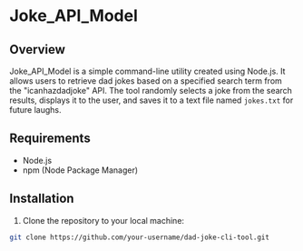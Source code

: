 # Joke_API_Model

## Overview

Joke_API_Model is a simple command-line utility created using Node.js. It allows users to retrieve dad jokes based on a specified search term from the "icanhazdadjoke" API. The tool randomly selects a joke from the search results, displays it to the user, and saves it to a text file named `jokes.txt` for future laughs.

## Requirements

- Node.js
- npm (Node Package Manager)

## Installation

1. Clone the repository to your local machine:

```bash
git clone https://github.com/your-username/dad-joke-cli-tool.git
